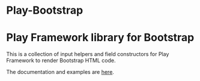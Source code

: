 Play-Bootstrap
=================================

# Play Framework library for Bootstrap

This is a collection of input helpers and field constructors for Play Framework to render Bootstrap HTML code.

The documentation and examples are [here](http://playframework.github.io/play-bootstrap).
